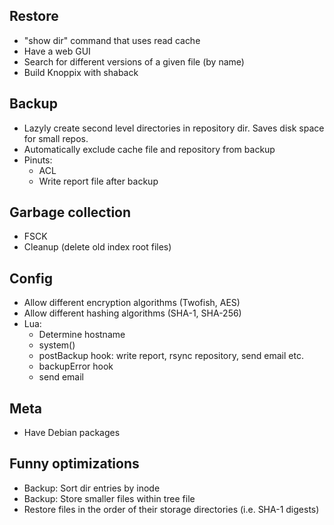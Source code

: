 Restore
-----------------------
- "show dir" command that uses read cache
- Have a web GUI
- Search for different versions of a given file (by name)
- Build Knoppix with shaback

Backup
-----------------------
- Lazyly create second level directories in repository dir. Saves disk space for small repos.
- Automatically exclude cache file and repository from backup
- Pinuts:
  - ACL
  - Write report file after backup

Garbage collection
-----------------------
- FSCK
- Cleanup (delete old index root files)

Config
-----------------------
- Allow different encryption algorithms (Twofish, AES)
- Allow different hashing algorithms (SHA-1, SHA-256)
- Lua:
  - Determine hostname
  - system()
  - postBackup hook: write report, rsync repository, send email etc.
  - backupError hook
  - send email

Meta
-----------------------
- Have Debian packages

Funny optimizations
-----------------------
- Backup: Sort dir entries by inode
- Backup: Store smaller files within tree file
- Restore files in the order of their storage directories (i.e. SHA-1 digests)
